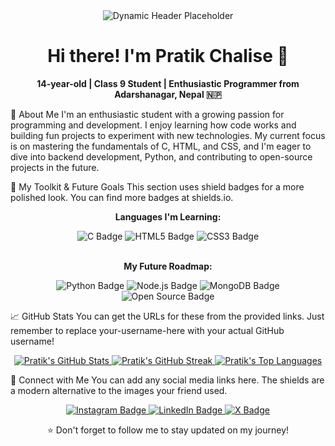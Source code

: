 <div align="center">
<img src="https://placehold.co/800x200/2b2b2b/ffffff?text=Hello+and+Welcome!" alt="Dynamic Header Placeholder">
<h1 align="center">Hi there! I'm Pratik Chalise 👋</h1>
<p align="center">
<strong>14-year-old | Class 9 Student | Enthusiastic Programmer from Adarshanagar, Nepal 🇳🇵</strong>
</p>
</div>

🧠 About Me
I'm an enthusiastic student with a growing passion for programming and development. I enjoy learning how code works and building fun projects to experiment with new technologies. My current focus is on mastering the fundamentals of C, HTML, and CSS, and I'm eager to dive into backend development, Python, and contributing to open-source projects in the future.

🚀 My Toolkit & Future Goals
This section uses shield badges for a more polished look. You can find more badges at shields.io.

<div align="center">
<p><strong>Languages I'm Learning:</strong></p>
<img src="https://img.shields.io/badge/C-00599C?style=for-the-badge&logo=c&logoColor=white" alt="C Badge"/>
<img src="https://img.shields.io/badge/HTML5-E34F26?style=for-the-badge&logo=html5&logoColor=white" alt="HTML5 Badge"/>
<img src="https://img.shields.io/badge/CSS3-1572B6?style=for-the-badge&logo=css3&logoColor=white" alt="CSS3 Badge"/>
</div>

<br/>

<div align="center">
<p><strong>My Future Roadmap:</strong></p>
<img src="https://img.shields.io/badge/Python-3776AB?style=for-the-badge&logo=python&logoColor=white" alt="Python Badge"/>
<img src="https://img.shields.io/badge/Node.js-339933?style=for-the-badge&logo=nodedotjs&logoColor=white" alt="Node.js Badge"/>
<img src="https://img.shields.io/badge/MongoDB-47A248?style=for-the-badge&logo=mongodb&logoColor=white" alt="MongoDB Badge"/>
<img src="https://img.shields.io/badge/Open%20Source-333333?style=for-the-badge&logo=opensourceinitiative&logoColor=white" alt="Open Source Badge"/>
</div>

📈 GitHub Stats
You can get the URLs for these from the provided links. Just remember to replace your-username-here with your actual GitHub username!

<div align="center">
<a href="https://github.com/your-username-here">
<img src="https://github-readme-stats.vercel.app/api?username=your-username-here&theme=tokyonight&hide_border=true&show_icons=true" alt="Pratik's GitHub Stats"/>
</a>
<a href="https://github.com/your-username-here">
<img src="https://github-readme-streak-stats.herokuapp.com/?user=your-username-here&theme=tokyonight&hide_border=true" alt="Pratik's GitHub Streak"/>
</a>
<a href="https://github.com/your-username-here">
<img src="https://github-readme-stats.vercel.app/api/top-langs/?username=your-username-here&theme=tokyonight&hide_border=true&layout=compact" alt="Pratik's Top Languages"/>
</a>
</div>

🔗 Connect with Me
You can add any social media links here. The shields are a modern alternative to the images your friend used.

<div align="center">
<a href="your-instagram-link-here" target="_blank">
<img src="https://img.shields.io/badge/Instagram-E4405F?style=for-the-badge&logo=instagram&logoColor=white" alt="Instagram Badge"/>
</a>
<a href="your-linkedin-link-here" target="_blank">
<img src="https://img.io/badge/LinkedIn-0077B5?style=for-the-badge&logo=linkedin&logoColor=white" alt="LinkedIn Badge"/>
</a>
<a href="your-twitter-link-here" target="_blank">
<img src="https://img.shields.io/badge/X-000000?style=for-the-badge&logo=x&logoColor=white" alt="X Badge"/>
</a>
</div>

<p align="center">
⭐️ Don't forget to follow me to stay updated on my journey!
</p>
